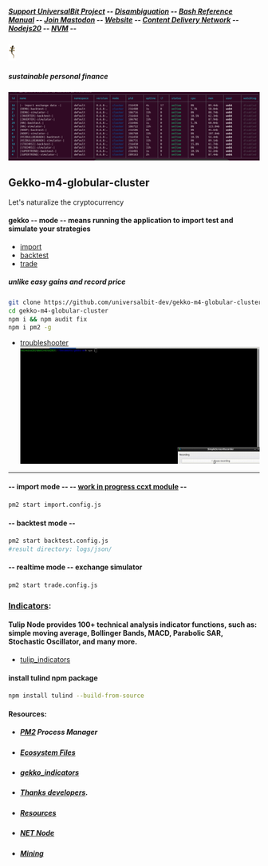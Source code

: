 ##### [Support UniversalBit Project](https://github.com/universalbit-dev/universalbit-dev/tree/main/support) -- [Disambiguation](https://en.wikipedia.org/wiki/Wikipedia:Disambiguation) -- [Bash Reference Manual](https://www.gnu.org/software/bash/manual/html_node/index.html) -- [Join Mastodon](https://mastodon.social/invite/wTHp2hSD) -- [Website](https://www.universalbit.it/) -- [Content Delivery Network](https://universalbitcdn.it/) -- [Nodejs20](https://nodejs.org/en/blog/release/v20.15.0) -- [NVM](https://github.com/nvm-sh/nvm) --


<img src="https://github.com/universalbit-dev/universalbit-dev/blob/main/docs/assets/images/geppo.png" width="3%"></img>   
##### sustainable personal finance

<img src="https://github.com/universalbit-dev/gekko-m4-globular-cluster/blob/master/images/gekko-m4-globular-cluster.png" width="auto"></img>   

## Gekko-m4-globular-cluster
Let's naturalize the cryptocurrency
#### gekko -- mode -- means running the application to import test and simulate your strategies
* [import](https://github.com/universalbit-dev/gekko-m4/blob/master/docs/mode/import/import.md)
* [backtest](https://github.com/universalbit-dev/gekko-m4/blob/master/docs/mode/backtest/backtest.md) 
* [trade](https://github.com/universalbit-dev/gekko-m4/blob/master/docs/mode/trade/trade.md) 

##### unlike easy gains and record price

```bash
git clone https://github.com/universalbit-dev/gekko-m4-globular-cluster.git
cd gekko-m4-globular-cluster
npm i && npm audit fix
npm i pm2 -g 

```
* [troubleshooter](https://github.com/universalbit-dev/gekko-m4/blob/master/docs/error/troubleshooter.md)
<img src="https://github.com/universalbit-dev/gekko-m4/blob/master/images/gif/gekko-m4-nodejs-installation.gif" width="auto"></img>
---

#### -- import mode --  -- [work in progress ccxt module](https://mastodon.social/@UniversalBit/113005114572853788) --
```bash
pm2 start import.config.js 
```
#### -- backtest mode --
```bash
pm2 start backtest.config.js
#result directory: logs/json/
```

#### -- realtime mode -- exchange simulator 
```bash
pm2 start trade.config.js 
```

### [Indicators](https://github.com/universalbit-dev/gekko-m4/blob/master/docs/strategies/tulip_indicators.md):
#### Tulip Node provides 100+ technical analysis indicator functions, such as: simple moving average, Bollinger Bands, MACD, Parabolic SAR, Stochastic Oscillator, and many more.
* [tulip_indicators](https://github.com/universalbit-dev/gekko-m4/blob/master/docs/strategies/tulip_indicators.md)

#### install tulind npm package 
```bash
npm install tulind --build-from-source
```

#### Resources:
* ##### [PM2](https://pm2.keymetrics.io/) Process Manager
* ##### [Ecosystem Files](https://pm2.keymetrics.io/docs/usage/application-declaration/)
* ##### [gekko_indicators](https://github.com/universalbit-dev/gekko-m4-globular-cluster/blob/master/docs/strategies/gekko_indicators.md)
* ##### [Thanks developers](https://github.com/askmike/gekko/graphs/contributors).
* ##### [Resources](https://github.com/universalbit-dev/gekko-m4-globular-cluster/blob/master/docs/resources/readme.md)
* ##### [NET Node](https://github.com/universalbit-dev/universalbit-dev/tree/main/blockchain/bitcoin)
* ##### [Mining](https://github.com/universalbit-dev/universalbit-dev/tree/main/blockchain)





